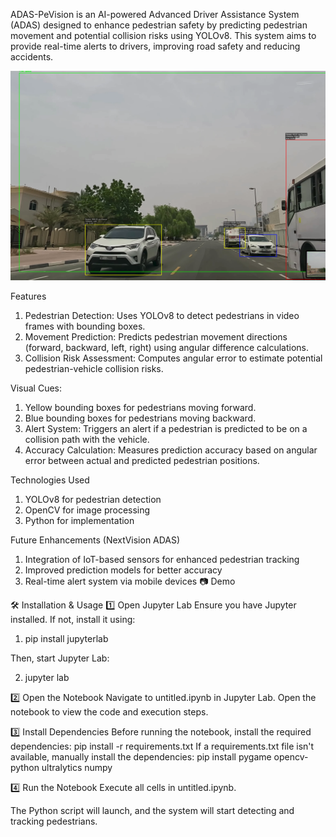 ADAS-PeVision is an AI-powered Advanced Driver Assistance System (ADAS) designed to enhance pedestrian safety by predicting pedestrian movement and potential collision risks using YOLOv8. This system aims to provide real-time alerts to drivers, improving road safety and reducing accidents.

![Alt text](Model.png)

Features
1. Pedestrian Detection: Uses YOLOv8 to detect pedestrians in video frames with bounding boxes.
2. Movement Prediction: Predicts pedestrian movement directions (forward, backward, left, right) using angular difference calculations.
3. Collision Risk Assessment: Computes angular error to estimate potential pedestrian-vehicle collision risks.

Visual Cues:
1. Yellow bounding boxes for pedestrians moving forward.
2. Blue bounding boxes for pedestrians moving backward.
3. Alert System: Triggers an alert if a pedestrian is predicted to be on a collision path with the vehicle.
4. Accuracy Calculation: Measures prediction accuracy based on angular error between actual and predicted pedestrian positions.

Technologies Used
1. YOLOv8 for pedestrian detection
2. OpenCV for image processing
3. Python for implementation

Future Enhancements (NextVision ADAS)
1. Integration of IoT-based sensors for enhanced pedestrian tracking
2. Improved prediction models for better accuracy
3. Real-time alert system via mobile devices
📷 Demo


🛠 Installation & Usage
1️⃣ Open Jupyter Lab
Ensure you have Jupyter installed. If not, install it using:

1. pip install jupyterlab

Then, start Jupyter Lab:

2. jupyter lab

2️⃣ Open the Notebook
Navigate to untitled.ipynb in Jupyter Lab.
Open the notebook to view the code and execution steps.

3️⃣ Install Dependencies
Before running the notebook, install the required dependencies:
pip install -r requirements.txt
If a requirements.txt file isn't available, manually install the dependencies:
pip install pygame opencv-python ultralytics numpy

4️⃣ Run the Notebook
Execute all cells in untitled.ipynb.

The Python script will launch, and the system will start detecting and tracking pedestrians.
